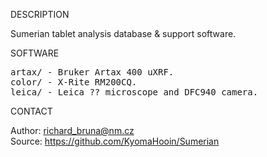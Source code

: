 
DESCRIPTION

Sumerian tablet analysis database  & support software.

SOFTWARE
<pre>
artax/ - Bruker Artax 400 uXRF.
color/ - X-Rite RM200CQ.
leica/ - Leica ?? microscope and DFC940 camera.
</pre>
CONTACT

Author: richard_bruna@nm.cz<br>
Source: https://github.com/KyomaHooin/Sumerian


